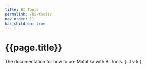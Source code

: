 ```yaml
---
title: BI Tools
permalink: /bi-tools/
nav_order: 11
has_children: true
---
```


# {{page.title}}

The documentation for how to use Matatika with BI Tools.
{: .fs-5 }